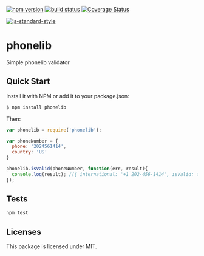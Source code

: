 
[![npm version][npm-image]][npm-url]
[![build status][travis-image]][travis-url]
[![Coverage Status](https://coveralls.io/repos/gepser/phonelib/badge.svg?branch=develop&service=github)](https://coveralls.io/github/gepser/phonelib?branch=develop)

[![js-standard-style][standard-image]][standard-url]


# phonelib
Simple phonelib validator

## Quick Start

Install it with NPM or add it to your package.json:

``` bash
$ npm install phonelib
```

Then:

``` js
var phonelib = require('phonelib');

var phoneNumber = {
  phone: '2024561414',
  country: 'US'
}

phonelib.isValid(phoneNumber, function(err, result){
  console.log(result); //{ international: '+1 202-456-1414', isValid: true }
});
```

## Tests

```sh
npm test
```

## Licenses

This package is licensed under MIT.

[npm-image]: https://img.shields.io/npm/v/phonelib.svg
[npm-url]: https://npmjs.org/package/phonelib
[travis-image]: https://travis-ci.org/gepser/phonelib.svg
[travis-url]: https://travis-ci.org/gepser/phonelib
[standard-image]: https://cdn.rawgit.com/feross/standard/master/badge.svg
[standard-url]: https://github.com/feross/standard

